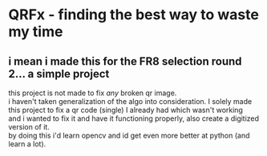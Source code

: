 # QRFx - finding the best way to waste my time
## i mean i made this for the FR8 selection round 2... a simple project
this project is not made to fix *any* broken qr image.  
i haven't taken generalization of the algo into consideration. I solely made this project to fix a qr code (single) I already had which wasn't working  
and i wanted to fix it and have it functioning properly, also create a digitized version of it.  
by doing this i'd learn opencv and id get even more better at python (and learn a lot). 
